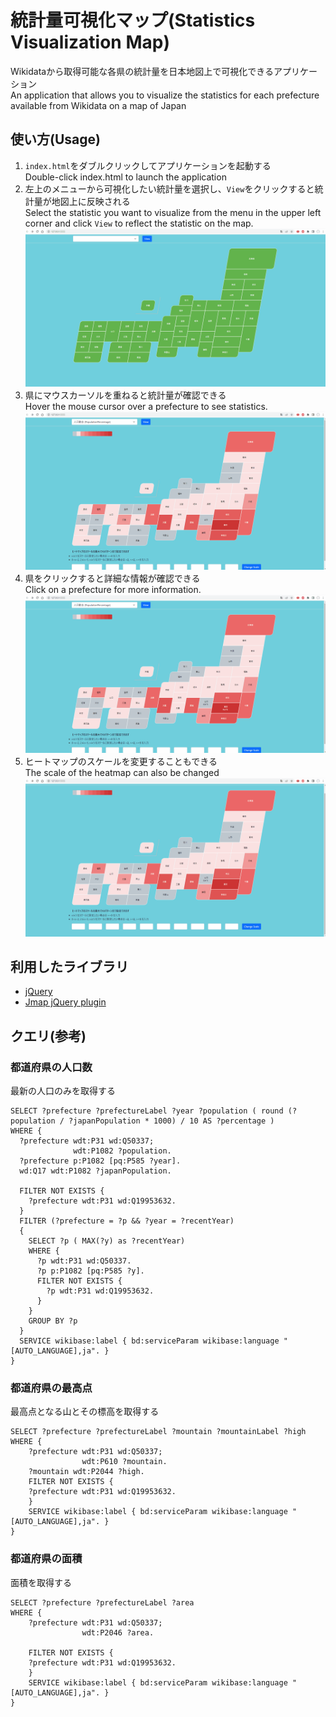 # 統計量可視化マップ(Statistics Visualization Map)
Wikidataから取得可能な各県の統計量を日本地図上で可視化できるアプリケーション  
An application that allows you to visualize the statistics for each prefecture available from Wikidata on a map of Japan  


## 使い方(Usage)
1. `index.html`をダブルクリックしてアプリケーションを起動する  
Double-click index.html to launch the application  
2. 左上のメニューから可視化したい統計量を選択し、`View`をクリックすると統計量が地図上に反映される  
Select the statistic you want to visualize from the menu in the upper left corner and click `View` to reflect the statistic on the map.  
![1](./gif/1_View.gif)
1. 県にマウスカーソルを重ねると統計量が確認できる  
Hover the mouse cursor over a prefecture to see statistics.  
![2](./gif/2_Hover.gif)
1. 県をクリックすると詳細な情報が確認できる  
Click on a prefecture for more information.  
![3](./gif/3_Modal.gif)
1. ヒートマップのスケールを変更することもできる  
The scale of the heatmap can also be changed   
![4](./gif/4_Heatmap.gif)

## 利用したライブラリ
* [jQuery](https://jquery.com/)
* [Jmap jQuery plugin](https://yugokimura.github.io/jmap/)


## クエリ(参考)
### 都道府県の人口数
最新の人口のみを取得する
```
SELECT ?prefecture ?prefectureLabel ?year ?population ( round (?population / ?japanPopulation * 1000) / 10 AS ?percentage )
WHERE {
  ?prefecture wdt:P31 wd:Q50337;
              wdt:P1082 ?population.
  ?prefecture p:P1082 [pq:P585 ?year].
  wd:Q17 wdt:P1082 ?japanPopulation.
  
  FILTER NOT EXISTS {
    ?prefecture wdt:P31 wd:Q19953632.
  }
  FILTER (?prefecture = ?p && ?year = ?recentYear)
  {
    SELECT ?p ( MAX(?y) as ?recentYear)
    WHERE {
      ?p wdt:P31 wd:Q50337.
      ?p p:P1082 [pq:P585 ?y].
      FILTER NOT EXISTS {
        ?p wdt:P31 wd:Q19953632.
      }
    }
    GROUP BY ?p
  }
  SERVICE wikibase:label { bd:serviceParam wikibase:language "[AUTO_LANGUAGE],ja". }
}
```

### 都道府県の最高点
最高点となる山とその標高を取得する
```
SELECT ?prefecture ?prefectureLabel ?mountain ?mountainLabel ?high
WHERE {
    ?prefecture wdt:P31 wd:Q50337;
                wdt:P610 ?mountain.
    ?mountain wdt:P2044 ?high.
    FILTER NOT EXISTS {
    ?prefecture wdt:P31 wd:Q19953632.
    }
    SERVICE wikibase:label { bd:serviceParam wikibase:language "[AUTO_LANGUAGE],ja". }
}    
```

### 都道府県の面積
面積を取得する
```
SELECT ?prefecture ?prefectureLabel ?area 
WHERE {
    ?prefecture wdt:P31 wd:Q50337;
                wdt:P2046 ?area.
    
    FILTER NOT EXISTS {
    ?prefecture wdt:P31 wd:Q19953632.
    }
    SERVICE wikibase:label { bd:serviceParam wikibase:language "[AUTO_LANGUAGE],ja". }
}
```